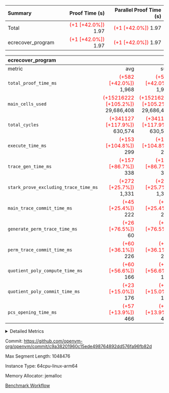 | Summary | Proof Time (s) | Parallel Proof Time (s) |
|:---|---:|---:|
| Total | <span style='color: red'>(+1 [+42.0%])</span> 1.97 | <span style='color: red'>(+1 [+42.0%])</span> 1.97 |
| ecrecover_program | <span style='color: red'>(+1 [+42.0%])</span> 1.97 | <span style='color: red'>(+1 [+42.0%])</span> 1.97 |


| ecrecover_program |||||
|:---|---:|---:|---:|---:|
|metric|avg|sum|max|min|
| `total_proof_time_ms ` | <span style='color: red'>(+582 [+42.0%])</span> 1,968 | <span style='color: red'>(+582 [+42.0%])</span> 1,968 | <span style='color: red'>(+582 [+42.0%])</span> 1,968 | <span style='color: red'>(+582 [+42.0%])</span> 1,968 |
| `main_cells_used     ` | <span style='color: red'>(+15216222 [+105.2%])</span> 29,686,408 | <span style='color: red'>(+15216222 [+105.2%])</span> 29,686,408 | <span style='color: red'>(+15216222 [+105.2%])</span> 29,686,408 | <span style='color: red'>(+15216222 [+105.2%])</span> 29,686,408 |
| `total_cycles        ` | <span style='color: red'>(+341127 [+117.9%])</span> 630,574 | <span style='color: red'>(+341127 [+117.9%])</span> 630,574 | <span style='color: red'>(+341127 [+117.9%])</span> 630,574 | <span style='color: red'>(+341127 [+117.9%])</span> 630,574 |
| `execute_time_ms     ` | <span style='color: red'>(+153 [+104.8%])</span> 299 | <span style='color: red'>(+153 [+104.8%])</span> 299 | <span style='color: red'>(+153 [+104.8%])</span> 299 | <span style='color: red'>(+153 [+104.8%])</span> 299 |
| `trace_gen_time_ms   ` | <span style='color: red'>(+157 [+86.7%])</span> 338 | <span style='color: red'>(+157 [+86.7%])</span> 338 | <span style='color: red'>(+157 [+86.7%])</span> 338 | <span style='color: red'>(+157 [+86.7%])</span> 338 |
| `stark_prove_excluding_trace_time_ms` | <span style='color: red'>(+272 [+25.7%])</span> 1,331 | <span style='color: red'>(+272 [+25.7%])</span> 1,331 | <span style='color: red'>(+272 [+25.7%])</span> 1,331 | <span style='color: red'>(+272 [+25.7%])</span> 1,331 |
| `main_trace_commit_time_ms` | <span style='color: red'>(+45 [+25.4%])</span> 222 | <span style='color: red'>(+45 [+25.4%])</span> 222 | <span style='color: red'>(+45 [+25.4%])</span> 222 | <span style='color: red'>(+45 [+25.4%])</span> 222 |
| `generate_perm_trace_time_ms` | <span style='color: red'>(+26 [+76.5%])</span> 60 | <span style='color: red'>(+26 [+76.5%])</span> 60 | <span style='color: red'>(+26 [+76.5%])</span> 60 | <span style='color: red'>(+26 [+76.5%])</span> 60 |
| `perm_trace_commit_time_ms` | <span style='color: red'>(+60 [+36.1%])</span> 226 | <span style='color: red'>(+60 [+36.1%])</span> 226 | <span style='color: red'>(+60 [+36.1%])</span> 226 | <span style='color: red'>(+60 [+36.1%])</span> 226 |
| `quotient_poly_compute_time_ms` | <span style='color: red'>(+60 [+56.6%])</span> 166 | <span style='color: red'>(+60 [+56.6%])</span> 166 | <span style='color: red'>(+60 [+56.6%])</span> 166 | <span style='color: red'>(+60 [+56.6%])</span> 166 |
| `quotient_poly_commit_time_ms` | <span style='color: red'>(+23 [+15.0%])</span> 176 | <span style='color: red'>(+23 [+15.0%])</span> 176 | <span style='color: red'>(+23 [+15.0%])</span> 176 | <span style='color: red'>(+23 [+15.0%])</span> 176 |
| `pcs_opening_time_ms ` | <span style='color: red'>(+57 [+13.9%])</span> 466 | <span style='color: red'>(+57 [+13.9%])</span> 466 | <span style='color: red'>(+57 [+13.9%])</span> 466 | <span style='color: red'>(+57 [+13.9%])</span> 466 |



<details>
<summary>Detailed Metrics</summary>

| group | num_segments | keygen_time_ms | commit_exe_time_ms |
| --- | --- | --- | --- |
| ecrecover_program | 1 | 908 | 9 | 

| group | air_name | quotient_deg | interactions | constraints |
| --- | --- | --- | --- | --- |
| ecrecover_program | AccessAdapterAir<16> | 2 | 5 | 12 | 
| ecrecover_program | AccessAdapterAir<2> | 2 | 5 | 12 | 
| ecrecover_program | AccessAdapterAir<32> | 2 | 5 | 12 | 
| ecrecover_program | AccessAdapterAir<4> | 2 | 5 | 12 | 
| ecrecover_program | AccessAdapterAir<8> | 2 | 5 | 12 | 
| ecrecover_program | BitwiseOperationLookupAir<8> | 2 | 2 | 4 | 
| ecrecover_program | KeccakVmAir | 2 | 321 | 4,513 | 
| ecrecover_program | MemoryMerkleAir<8> | 2 | 4 | 39 | 
| ecrecover_program | PersistentBoundaryAir<8> | 2 | 3 | 7 | 
| ecrecover_program | PhantomAir | 2 | 3 | 5 | 
| ecrecover_program | Poseidon2PeripheryAir<BabyBearParameters>, 1> | 2 | 1 | 286 | 
| ecrecover_program | ProgramAir | 1 | 1 | 4 | 
| ecrecover_program | RangeTupleCheckerAir<2> | 1 | 1 | 4 | 
| ecrecover_program | Rv32HintStoreAir | 2 | 18 | 28 | 
| ecrecover_program | VariableRangeCheckerAir | 1 | 1 | 4 | 
| ecrecover_program | VmAirWrapper<Rv32BaseAluAdapterAir, BaseAluCoreAir<4, 8> | 2 | 20 | 37 | 
| ecrecover_program | VmAirWrapper<Rv32BaseAluAdapterAir, LessThanCoreAir<4, 8> | 2 | 18 | 40 | 
| ecrecover_program | VmAirWrapper<Rv32BaseAluAdapterAir, ShiftCoreAir<4, 8> | 2 | 24 | 91 | 
| ecrecover_program | VmAirWrapper<Rv32BranchAdapterAir, BranchEqualCoreAir<4> | 2 | 11 | 20 | 
| ecrecover_program | VmAirWrapper<Rv32BranchAdapterAir, BranchLessThanCoreAir<4, 8> | 2 | 13 | 35 | 
| ecrecover_program | VmAirWrapper<Rv32CondRdWriteAdapterAir, Rv32JalLuiCoreAir> | 2 | 10 | 18 | 
| ecrecover_program | VmAirWrapper<Rv32IsEqualModAdapterAir<2, 1, 32, 32>, ModularIsEqualCoreAir<32, 4, 8> | 2 | 25 | 225 | 
| ecrecover_program | VmAirWrapper<Rv32JalrAdapterAir, Rv32JalrCoreAir> | 2 | 16 | 20 | 
| ecrecover_program | VmAirWrapper<Rv32LoadStoreAdapterAir, LoadSignExtendCoreAir<4, 8> | 2 | 18 | 33 | 
| ecrecover_program | VmAirWrapper<Rv32LoadStoreAdapterAir, LoadStoreCoreAir<4> | 2 | 17 | 40 | 
| ecrecover_program | VmAirWrapper<Rv32MultAdapterAir, DivRemCoreAir<4, 8> | 2 | 25 | 84 | 
| ecrecover_program | VmAirWrapper<Rv32MultAdapterAir, MulHCoreAir<4, 8> | 2 | 24 | 31 | 
| ecrecover_program | VmAirWrapper<Rv32MultAdapterAir, MultiplicationCoreAir<4, 8> | 2 | 19 | 19 | 
| ecrecover_program | VmAirWrapper<Rv32RdWriteAdapterAir, Rv32AuipcCoreAir> | 2 | 12 | 14 | 
| ecrecover_program | VmAirWrapper<Rv32VecHeapAdapterAir<1, 2, 2, 32, 32>, FieldExpressionCoreAir> | 2 | 415 | 480 | 
| ecrecover_program | VmAirWrapper<Rv32VecHeapAdapterAir<2, 1, 1, 32, 32>, FieldExpressionCoreAir> | 2 | 158 | 190 | 
| ecrecover_program | VmAirWrapper<Rv32VecHeapAdapterAir<2, 2, 2, 32, 32>, FieldExpressionCoreAir> | 2 | 428 | 457 | 
| ecrecover_program | VmConnectorAir | 2 | 5 | 11 | 

| group | air_name | segment | rows | prep_cols | perm_cols | main_cols | cells |
| --- | --- | --- | --- | --- | --- | --- | --- |
| ecrecover_program | AccessAdapterAir<16> | 0 | 32,768 |  | 16 | 25 | 1,343,488 | 
| ecrecover_program | AccessAdapterAir<2> | 0 | 1,024 |  | 16 | 11 | 27,648 | 
| ecrecover_program | AccessAdapterAir<32> | 0 | 16,384 |  | 16 | 41 | 933,888 | 
| ecrecover_program | AccessAdapterAir<4> | 0 | 512 |  | 16 | 13 | 14,848 | 
| ecrecover_program | AccessAdapterAir<8> | 0 | 65,536 |  | 16 | 17 | 2,162,688 | 
| ecrecover_program | BitwiseOperationLookupAir<8> | 0 | 65,536 | 3 | 8 | 2 | 655,360 | 
| ecrecover_program | KeccakVmAir | 0 | 128 |  | 1,056 | 3,163 | 540,032 | 
| ecrecover_program | MemoryMerkleAir<8> | 0 | 8,192 |  | 16 | 32 | 393,216 | 
| ecrecover_program | PersistentBoundaryAir<8> | 0 | 8,192 |  | 12 | 20 | 262,144 | 
| ecrecover_program | PhantomAir | 0 | 16 |  | 12 | 6 | 288 | 
| ecrecover_program | Poseidon2PeripheryAir<BabyBearParameters>, 1> | 0 | 4,096 |  | 8 | 300 | 1,261,568 | 
| ecrecover_program | ProgramAir | 0 | 32,768 |  | 8 | 10 | 589,824 | 
| ecrecover_program | RangeTupleCheckerAir<2> | 0 | 524,288 | 2 | 8 | 1 | 4,718,592 | 
| ecrecover_program | Rv32HintStoreAir | 0 | 256 |  | 44 | 32 | 19,456 | 
| ecrecover_program | VariableRangeCheckerAir | 0 | 262,144 | 2 | 8 | 1 | 2,359,296 | 
| ecrecover_program | VmAirWrapper<Rv32BaseAluAdapterAir, BaseAluCoreAir<4, 8> | 0 | 262,144 |  | 52 | 36 | 23,068,672 | 
| ecrecover_program | VmAirWrapper<Rv32BaseAluAdapterAir, LessThanCoreAir<4, 8> | 0 | 8,192 |  | 40 | 37 | 630,784 | 
| ecrecover_program | VmAirWrapper<Rv32BaseAluAdapterAir, ShiftCoreAir<4, 8> | 0 | 32,768 |  | 52 | 53 | 3,440,640 | 
| ecrecover_program | VmAirWrapper<Rv32BranchAdapterAir, BranchEqualCoreAir<4> | 0 | 65,536 |  | 28 | 26 | 3,538,944 | 
| ecrecover_program | VmAirWrapper<Rv32BranchAdapterAir, BranchLessThanCoreAir<4, 8> | 0 | 65,536 |  | 32 | 32 | 4,194,304 | 
| ecrecover_program | VmAirWrapper<Rv32CondRdWriteAdapterAir, Rv32JalLuiCoreAir> | 0 | 16,384 |  | 28 | 18 | 753,664 | 
| ecrecover_program | VmAirWrapper<Rv32IsEqualModAdapterAir<2, 1, 32, 32>, ModularIsEqualCoreAir<32, 4, 8> | 0 | 8,192 |  | 56 | 166 | 1,818,624 | 
| ecrecover_program | VmAirWrapper<Rv32JalrAdapterAir, Rv32JalrCoreAir> | 0 | 32,768 |  | 36 | 28 | 2,097,152 | 
| ecrecover_program | VmAirWrapper<Rv32LoadStoreAdapterAir, LoadSignExtendCoreAir<4, 8> | 0 | 8,192 |  | 52 | 36 | 720,896 | 
| ecrecover_program | VmAirWrapper<Rv32LoadStoreAdapterAir, LoadStoreCoreAir<4> | 0 | 262,144 |  | 52 | 41 | 24,379,392 | 
| ecrecover_program | VmAirWrapper<Rv32MultAdapterAir, MulHCoreAir<4, 8> | 0 | 8 |  | 72 | 39 | 888 | 
| ecrecover_program | VmAirWrapper<Rv32MultAdapterAir, MultiplicationCoreAir<4, 8> | 0 | 8,192 |  | 52 | 31 | 679,936 | 
| ecrecover_program | VmAirWrapper<Rv32RdWriteAdapterAir, Rv32AuipcCoreAir> | 0 | 16,384 |  | 28 | 20 | 786,432 | 
| ecrecover_program | VmAirWrapper<Rv32VecHeapAdapterAir<1, 2, 2, 32, 32>, FieldExpressionCoreAir> | 0 | 4,096 |  | 836 | 547 | 5,664,768 | 
| ecrecover_program | VmAirWrapper<Rv32VecHeapAdapterAir<2, 1, 1, 32, 32>, FieldExpressionCoreAir> | 0 | 64 |  | 320 | 263 | 37,312 | 
| ecrecover_program | VmAirWrapper<Rv32VecHeapAdapterAir<2, 2, 2, 32, 32>, FieldExpressionCoreAir> | 0 | 2,048 |  | 860 | 625 | 3,041,280 | 
| ecrecover_program | VmConnectorAir | 0 | 2 | 1 | 16 | 5 | 42 | 

| group | segment | trace_gen_time_ms | total_proof_time_ms | total_cycles | total_cells | stark_prove_excluding_trace_time_ms | quotient_poly_compute_time_ms | quotient_poly_commit_time_ms | perm_trace_commit_time_ms | pcs_opening_time_ms | main_trace_commit_time_ms | main_cells_used | generate_perm_trace_time_ms | execute_time_ms |
| --- | --- | --- | --- | --- | --- | --- | --- | --- | --- | --- | --- | --- | --- | --- |
| ecrecover_program | 0 | 338 | 1,968 | 630,574 | 90,186,850 | 1,331 | 166 | 176 | 226 | 466 | 222 | 29,686,408 | 60 | 299 | 

| group | segment | trace_height_constraint | weighted_sum | threshold |
| --- | --- | --- | --- | --- |
| ecrecover_program | 0 | 0 | 1,586,356 | 2,013,265,921 | 
| ecrecover_program | 0 | 1 | 4,750,832 | 2,013,265,921 | 
| ecrecover_program | 0 | 2 | 793,178 | 2,013,265,921 | 
| ecrecover_program | 0 | 3 | 7,864,468 | 2,013,265,921 | 
| ecrecover_program | 0 | 4 | 32,768 | 2,013,265,921 | 
| ecrecover_program | 0 | 5 | 16,384 | 2,013,265,921 | 
| ecrecover_program | 0 | 6 | 1,804,680 | 2,013,265,921 | 
| ecrecover_program | 0 | 7 | 32,832 | 2,013,265,921 | 
| ecrecover_program | 0 | 8 | 17,835,866 | 2,013,265,921 | 

</details>


Commit: https://github.com/openvm-org/openvm/commit/c9a38201960c15ede498764892dd576fa96fb82d

Max Segment Length: 1048476

Instance Type: 64cpu-linux-arm64

Memory Allocator: jemalloc

[Benchmark Workflow](https://github.com/openvm-org/openvm/actions/runs/15129086562)
